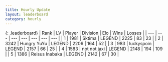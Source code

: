 ```yaml
---
title: Hourly Update
layout: leaderboard
category: hourly
---
```


{: .leaderboard}
| Rank | LV | Player | Division | Elo | Wins | Losses |
| --- | --- | --- | --- | --- | --- | --- |
| <span data-change="0">1</span> | 1981 | <span title="ID: 353063">Sktima</span> | LEGEND | <span data-change="0">2225</span> | <span data-change="0">83</span> | <span data-change="0">23</span> |
| <span data-change="0">2</span> | 3242 | <span title="ID: 164871">Hungry YuYu</span> | LEGEND | <span data-change="0">2206</span> | <span data-change="0">164</span> | <span data-change="0">52</span> |
| <span data-change="1">3</span> | 983 | <span title="ID: 512212">luckyspoin</span> | LEGEND | <span data-change="0">2157</span> | <span data-change="0">66</span> | <span data-change="0">25</span> |
| <span data-change="-1">4</span> | 1583 | <span title="ID: 298672">not not jaxi</span> | LEGEND | <span data-change="-13">2148</span> | <span data-change="0">194</span> | <span data-change="1">109</span> |
| <span data-change="0">5</span> | 1386 | <span title="ID: 451068">Reisus Inabaka</span> | LEGEND | <span data-change="0">2142</span> | <span data-change="0">67</span> | <span data-change="0">30</span> |